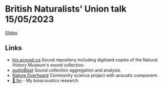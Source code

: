 # British Naturalists' Union talk 15/05/2023

[Slides](/talks/2023-05-BNU.md)

## Links

- [bio.acousti.ca](https://bio.acousti.ca) Sound repository including digitised copies of the Natural History Museum's sound collection.
- [audioBlast](https://audioblast.org) Sound collection aggregation and analysis.
- [Nature Overheard](https://www.nhm.ac.uk/take-part/monitor-and-encourage-nature/nature-overheard.html) Community science project with acoustic component.
- [🦗.fm](https://🦗.fm/) - My bioacoustics research.
